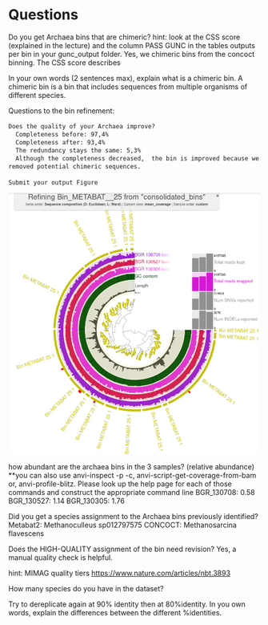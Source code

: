 # Questions
Do you get Archaea bins that are chimeric?
hint: look at the CSS score (explained in the lecture) and the column PASS GUNC in the tables outputs per bin in your gunc_output folder.
Yes, we chimeric bins from the concoct binning.
The CSS score describes


In your own words (2 sentences max), explain what is a chimeric bin.
A chimeric bin is a bin that includes sequences from multiple organisms of different species. 


Questions to the bin refinement:

    Does the quality of your Archaea improve?
      Completeness before: 97,4% 
      Completeness after: 93,4%
      The redundancy stays the same: 5,3%
      Although the completeness decreased,  the bin is improved because we removed potential chimeric sequences.
    
    Submit your output Figure
![Refined bin](/resources/bin_refine_cut.png)


how abundant are the archaea bins in the 3 samples? (relative abundance)
**you can also use anvi-inspect -p -c, anvi-script-get-coverage-from-bam or, anvi-profile-blitz. Please look up the help page for each of those commands and construct the appropriate command line
    BGR_130708: 0.58
    BGR_130527: 1.14
    BGR_130305: 1.76


Did you get a species assignment to the Archaea bins previously identified?
    Metabat2: Methanoculleus sp012797575
    CONCOCT: Methanosarcina flavescens

Does the HIGH-QUALITY assignment of the bin need revision?
    Yes, a manual quality check is helpful.

hint: MIMAG quality tiers https://www.nature.com/articles/nbt.3893


How many species do you have in the dataset?

Try to dereplicate again at 90% identity then at 80%identity. In you own words, explain the differences between the different %identities.


